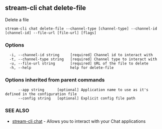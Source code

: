 ## stream-cli chat delete-file

Delete a file

```
stream-cli chat delete-file --channel-type [channel-type] --channel-id [channel-id] --file-url [file-url] [flags]
```

### Options

```
  -i, --channel-id string     [required] Channel id to interact with
  -t, --channel-type string   [required] Channel type to interact with
  -u, --file-url string       [required] URL of the file to delete
  -h, --help                  help for delete-file
```

### Options inherited from parent commands

```
      --app string      [optional] Application name to use as it's defined in the configuration file
      --config string   [optional] Explicit config file path
```

### SEE ALSO

* [stream-cli chat](stream-cli_chat.md)	 - Allows you to interact with your Chat applications

